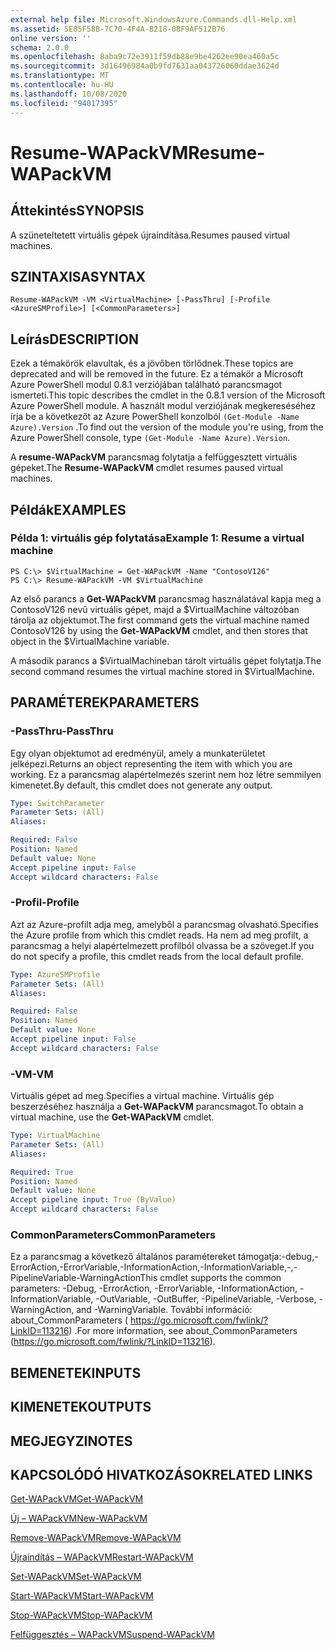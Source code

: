 ```yaml
---
external help file: Microsoft.WindowsAzure.Commands.dll-Help.xml
ms.assetid: 5E85F58B-7C70-4F4A-B218-08F9AF512B76
online version: ''
schema: 2.0.0
ms.openlocfilehash: 8aba9c72e3911f59db88e9be4262ee90ea460a5c
ms.sourcegitcommit: 3d16496984a0b9fd7631aa043726060ddae3624d
ms.translationtype: MT
ms.contentlocale: hu-HU
ms.lasthandoff: 10/08/2020
ms.locfileid: "94017395"
---
```

# <span data-ttu-id="f10b8-101">Resume-WAPackVM</span><span class="sxs-lookup"><span data-stu-id="f10b8-101">Resume-WAPackVM</span></span>

## <span data-ttu-id="f10b8-102">Áttekintés</span><span class="sxs-lookup"><span data-stu-id="f10b8-102">SYNOPSIS</span></span>
<span data-ttu-id="f10b8-103">A szüneteltetett virtuális gépek újraindítása.</span><span class="sxs-lookup"><span data-stu-id="f10b8-103">Resumes paused virtual machines.</span></span>

## <span data-ttu-id="f10b8-104">SZINTAXISA</span><span class="sxs-lookup"><span data-stu-id="f10b8-104">SYNTAX</span></span>

```
Resume-WAPackVM -VM <VirtualMachine> [-PassThru] [-Profile <AzureSMProfile>] [<CommonParameters>]
```

## <span data-ttu-id="f10b8-105">Leírás</span><span class="sxs-lookup"><span data-stu-id="f10b8-105">DESCRIPTION</span></span>
<span data-ttu-id="f10b8-106">Ezek a témakörök elavultak, és a jövőben törlődnek.</span><span class="sxs-lookup"><span data-stu-id="f10b8-106">These topics are deprecated and will be removed in the future.</span></span>
<span data-ttu-id="f10b8-107">Ez a témakör a Microsoft Azure PowerShell modul 0.8.1 verziójában található parancsmagot ismerteti.</span><span class="sxs-lookup"><span data-stu-id="f10b8-107">This topic describes the cmdlet in the 0.8.1 version of the Microsoft Azure PowerShell module.</span></span>
<span data-ttu-id="f10b8-108">A használt modul verziójának megkereséséhez írja be a következőt az Azure PowerShell konzolból `(Get-Module -Name Azure).Version` .</span><span class="sxs-lookup"><span data-stu-id="f10b8-108">To find out the version of the module you're using, from the Azure PowerShell console, type `(Get-Module -Name Azure).Version`.</span></span>

<span data-ttu-id="f10b8-109">A **resume-WAPackVM** parancsmag folytatja a felfüggesztett virtuális gépeket.</span><span class="sxs-lookup"><span data-stu-id="f10b8-109">The **Resume-WAPackVM** cmdlet resumes paused virtual machines.</span></span>

## <span data-ttu-id="f10b8-110">Példák</span><span class="sxs-lookup"><span data-stu-id="f10b8-110">EXAMPLES</span></span>

### <span data-ttu-id="f10b8-111">Példa 1: virtuális gép folytatása</span><span class="sxs-lookup"><span data-stu-id="f10b8-111">Example 1: Resume a virtual machine</span></span>
```
PS C:\> $VirtualMachine = Get-WAPackVM -Name "ContosoV126"
PS C:\> Resume-WAPackVM -VM $VirtualMachine
```

<span data-ttu-id="f10b8-112">Az első parancs a **Get-WAPackVM** parancsmag használatával kapja meg a ContosoV126 nevű virtuális gépet, majd a $VirtualMachine változóban tárolja az objektumot.</span><span class="sxs-lookup"><span data-stu-id="f10b8-112">The first command gets the virtual machine named ContosoV126 by using the **Get-WAPackVM** cmdlet, and then stores that object in the $VirtualMachine variable.</span></span>

<span data-ttu-id="f10b8-113">A második parancs a $VirtualMachineban tárolt virtuális gépet folytatja.</span><span class="sxs-lookup"><span data-stu-id="f10b8-113">The second command resumes the virtual machine stored in $VirtualMachine.</span></span>

## <span data-ttu-id="f10b8-114">PARAMÉTEREK</span><span class="sxs-lookup"><span data-stu-id="f10b8-114">PARAMETERS</span></span>

### <span data-ttu-id="f10b8-115">-PassThru</span><span class="sxs-lookup"><span data-stu-id="f10b8-115">-PassThru</span></span>
<span data-ttu-id="f10b8-116">Egy olyan objektumot ad eredményül, amely a munkaterületet jelképezi.</span><span class="sxs-lookup"><span data-stu-id="f10b8-116">Returns an object representing the item with which you are working.</span></span>
<span data-ttu-id="f10b8-117">Ez a parancsmag alapértelmezés szerint nem hoz létre semmilyen kimenetet.</span><span class="sxs-lookup"><span data-stu-id="f10b8-117">By default, this cmdlet does not generate any output.</span></span>

```yaml
Type: SwitchParameter
Parameter Sets: (All)
Aliases:

Required: False
Position: Named
Default value: None
Accept pipeline input: False
Accept wildcard characters: False
```

### <span data-ttu-id="f10b8-118">-Profil</span><span class="sxs-lookup"><span data-stu-id="f10b8-118">-Profile</span></span>
<span data-ttu-id="f10b8-119">Azt az Azure-profilt adja meg, amelyből a parancsmag olvasható.</span><span class="sxs-lookup"><span data-stu-id="f10b8-119">Specifies the Azure profile from which this cmdlet reads.</span></span>
<span data-ttu-id="f10b8-120">Ha nem ad meg profilt, a parancsmag a helyi alapértelmezett profilból olvassa be a szöveget.</span><span class="sxs-lookup"><span data-stu-id="f10b8-120">If you do not specify a profile, this cmdlet reads from the local default profile.</span></span>

```yaml
Type: AzureSMProfile
Parameter Sets: (All)
Aliases:

Required: False
Position: Named
Default value: None
Accept pipeline input: False
Accept wildcard characters: False
```

### <span data-ttu-id="f10b8-121">-VM</span><span class="sxs-lookup"><span data-stu-id="f10b8-121">-VM</span></span>
<span data-ttu-id="f10b8-122">Virtuális gépet ad meg.</span><span class="sxs-lookup"><span data-stu-id="f10b8-122">Specifies a virtual machine.</span></span>
<span data-ttu-id="f10b8-123">Virtuális gép beszerzéséhez használja a **Get-WAPackVM** parancsmagot.</span><span class="sxs-lookup"><span data-stu-id="f10b8-123">To obtain a virtual machine, use the **Get-WAPackVM** cmdlet.</span></span>

```yaml
Type: VirtualMachine
Parameter Sets: (All)
Aliases:

Required: True
Position: Named
Default value: None
Accept pipeline input: True (ByValue)
Accept wildcard characters: False
```

### <span data-ttu-id="f10b8-124">CommonParameters</span><span class="sxs-lookup"><span data-stu-id="f10b8-124">CommonParameters</span></span>
<span data-ttu-id="f10b8-125">Ez a parancsmag a következő általános paramétereket támogatja:-debug,-ErrorAction,-ErrorVariable,-InformationAction,-InformationVariable,-,-PipelineVariable-WarningAction</span><span class="sxs-lookup"><span data-stu-id="f10b8-125">This cmdlet supports the common parameters: -Debug, -ErrorAction, -ErrorVariable, -InformationAction, -InformationVariable, -OutVariable, -OutBuffer, -PipelineVariable, -Verbose, -WarningAction, and -WarningVariable.</span></span> <span data-ttu-id="f10b8-126">További információ: about_CommonParameters ( https://go.microsoft.com/fwlink/?LinkID=113216) .</span><span class="sxs-lookup"><span data-stu-id="f10b8-126">For more information, see about_CommonParameters (https://go.microsoft.com/fwlink/?LinkID=113216).</span></span>

## <span data-ttu-id="f10b8-127">BEMENETEK</span><span class="sxs-lookup"><span data-stu-id="f10b8-127">INPUTS</span></span>

## <span data-ttu-id="f10b8-128">KIMENETEK</span><span class="sxs-lookup"><span data-stu-id="f10b8-128">OUTPUTS</span></span>

## <span data-ttu-id="f10b8-129">MEGJEGYZI</span><span class="sxs-lookup"><span data-stu-id="f10b8-129">NOTES</span></span>

## <span data-ttu-id="f10b8-130">KAPCSOLÓDÓ HIVATKOZÁSOK</span><span class="sxs-lookup"><span data-stu-id="f10b8-130">RELATED LINKS</span></span>

[<span data-ttu-id="f10b8-131">Get-WAPackVM</span><span class="sxs-lookup"><span data-stu-id="f10b8-131">Get-WAPackVM</span></span>](./Get-WAPackVM.md)

[<span data-ttu-id="f10b8-132">Új – WAPackVM</span><span class="sxs-lookup"><span data-stu-id="f10b8-132">New-WAPackVM</span></span>](./New-WAPackVM.md)

[<span data-ttu-id="f10b8-133">Remove-WAPackVM</span><span class="sxs-lookup"><span data-stu-id="f10b8-133">Remove-WAPackVM</span></span>](./Remove-WAPackVM.md)

[<span data-ttu-id="f10b8-134">Újraindítás – WAPackVM</span><span class="sxs-lookup"><span data-stu-id="f10b8-134">Restart-WAPackVM</span></span>](./Restart-WAPackVM.md)

[<span data-ttu-id="f10b8-135">Set-WAPackVM</span><span class="sxs-lookup"><span data-stu-id="f10b8-135">Set-WAPackVM</span></span>](./Set-WAPackVM.md)

[<span data-ttu-id="f10b8-136">Start-WAPackVM</span><span class="sxs-lookup"><span data-stu-id="f10b8-136">Start-WAPackVM</span></span>](./Start-WAPackVM.md)

[<span data-ttu-id="f10b8-137">Stop-WAPackVM</span><span class="sxs-lookup"><span data-stu-id="f10b8-137">Stop-WAPackVM</span></span>](./Stop-WAPackVM.md)

[<span data-ttu-id="f10b8-138">Felfüggesztés – WAPackVM</span><span class="sxs-lookup"><span data-stu-id="f10b8-138">Suspend-WAPackVM</span></span>](./Suspend-WAPackVM.md)


